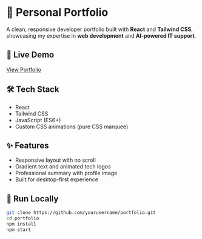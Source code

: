 # 💼 Personal Portfolio

A clean, responsive developer portfolio built with **React** and **Tailwind CSS**, showcasing my expertise in **web development** and **AI-powered IT support**.

## 🚀 Live Demo

[View Portfolio](https://your-portfolio-url.com)

## 🛠️ Tech Stack

- React
- Tailwind CSS
- JavaScript (ES6+)
- Custom CSS animations (pure CSS marquee)

## ✨ Features

- Responsive layout with no scroll
- Gradient text and animated tech logos
- Professional summary with profile image
- Built for desktop-first experience

## 📁 Run Locally

```bash
git clone https://github.com/yourusername/portfolio.git
cd portfolio
npm install
npm start
```
